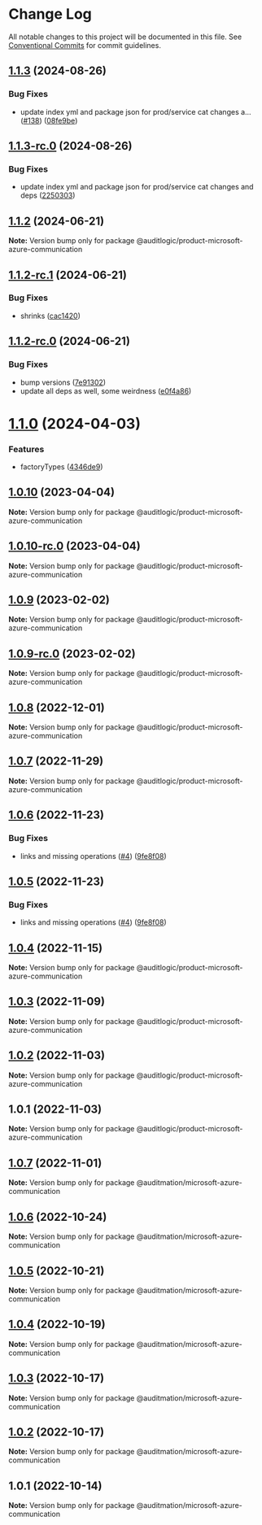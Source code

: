 # Change Log

All notable changes to this project will be documented in this file.
See [Conventional Commits](https://conventionalcommits.org) for commit guidelines.

## [1.1.3](https://github.com/auditlogic/product/compare/@auditlogic/product-microsoft-azure-communication@1.1.2...@auditlogic/product-microsoft-azure-communication@1.1.3) (2024-08-26)


### Bug Fixes

* update index yml and package json for prod/service cat changes a… ([#138](https://github.com/auditlogic/product/issues/138)) ([08fe9be](https://github.com/auditlogic/product/commit/08fe9beb1c8457462a19bc69caa02e6212d97e1a))





## [1.1.3-rc.0](https://github.com/auditlogic/product/compare/@auditlogic/product-microsoft-azure-communication@1.1.2...@auditlogic/product-microsoft-azure-communication@1.1.3-rc.0) (2024-08-26)


### Bug Fixes

* update index yml and package json for prod/service cat changes and deps ([2250303](https://github.com/auditlogic/product/commit/225030363a363608240135b7ebed386b28f01e4b))





## [1.1.2](https://github.com/auditlogic/product/compare/@auditlogic/product-microsoft-azure-communication@1.1.2-rc.1...@auditlogic/product-microsoft-azure-communication@1.1.2) (2024-06-21)

**Note:** Version bump only for package @auditlogic/product-microsoft-azure-communication





## [1.1.2-rc.1](https://github.com/auditlogic/product/compare/@auditlogic/product-microsoft-azure-communication@1.1.2-rc.0...@auditlogic/product-microsoft-azure-communication@1.1.2-rc.1) (2024-06-21)


### Bug Fixes

* shrinks ([cac1420](https://github.com/auditlogic/product/commit/cac14200fefcd8183ab69fe89a47bd3f70f563e9))





## [1.1.2-rc.0](https://github.com/auditlogic/product/compare/@auditlogic/product-microsoft-azure-communication@1.1.0...@auditlogic/product-microsoft-azure-communication@1.1.2-rc.0) (2024-06-21)


### Bug Fixes

* bump versions ([7e91302](https://github.com/auditlogic/product/commit/7e913023b8b312150ed7762c32fbbe616be71de5))
* update all deps as well, some weirdness ([e0f4a86](https://github.com/auditlogic/product/commit/e0f4a864714e2d3de6bbf3da014d5312fe53be2f))





# [1.1.0](https://github.com/auditlogic/product/compare/@auditlogic/product-microsoft-azure-communication@1.0.10...@auditlogic/product-microsoft-azure-communication@1.1.0) (2024-04-03)


### Features

* factoryTypes ([4346de9](https://github.com/auditlogic/product/commit/4346de92693aee892fccf725338ffc7b80ab182b))





## [1.0.10](https://github.com/auditlogic/product/compare/@auditlogic/product-microsoft-azure-communication@1.0.9...@auditlogic/product-microsoft-azure-communication@1.0.10) (2023-04-04)

**Note:** Version bump only for package @auditlogic/product-microsoft-azure-communication





## [1.0.10-rc.0](https://github.com/auditlogic/product/compare/@auditlogic/product-microsoft-azure-communication@1.0.9...@auditlogic/product-microsoft-azure-communication@1.0.10-rc.0) (2023-04-04)

**Note:** Version bump only for package @auditlogic/product-microsoft-azure-communication





## [1.0.9](https://github.com/auditlogic/product/compare/@auditlogic/product-microsoft-azure-communication@1.0.8...@auditlogic/product-microsoft-azure-communication@1.0.9) (2023-02-02)

**Note:** Version bump only for package @auditlogic/product-microsoft-azure-communication





## [1.0.9-rc.0](https://github.com/auditlogic/product/compare/@auditlogic/product-microsoft-azure-communication@1.0.8...@auditlogic/product-microsoft-azure-communication@1.0.9-rc.0) (2023-02-02)

**Note:** Version bump only for package @auditlogic/product-microsoft-azure-communication





## [1.0.8](https://github.com/auditlogic/product/compare/@auditlogic/product-microsoft-azure-communication@1.0.7...@auditlogic/product-microsoft-azure-communication@1.0.8) (2022-12-01)

**Note:** Version bump only for package @auditlogic/product-microsoft-azure-communication





## [1.0.7](https://github.com/auditlogic/product/compare/@auditlogic/product-microsoft-azure-communication@1.0.6...@auditlogic/product-microsoft-azure-communication@1.0.7) (2022-11-29)

**Note:** Version bump only for package @auditlogic/product-microsoft-azure-communication





## [1.0.6](https://github.com/auditlogic/product/compare/@auditlogic/product-microsoft-azure-communication@1.0.4...@auditlogic/product-microsoft-azure-communication@1.0.6) (2022-11-23)


### Bug Fixes

* links and missing operations ([#4](https://github.com/auditlogic/product/issues/4)) ([9fe8f08](https://github.com/auditlogic/product/commit/9fe8f08fe7c57fdb79f991ac35bd6ac2e7dcad38))





## [1.0.5](https://github.com/auditlogic/product/compare/@auditlogic/product-microsoft-azure-communication@1.0.4...@auditlogic/product-microsoft-azure-communication@1.0.5) (2022-11-23)


### Bug Fixes

* links and missing operations ([#4](https://github.com/auditlogic/product/issues/4)) ([9fe8f08](https://github.com/auditlogic/product/commit/9fe8f08fe7c57fdb79f991ac35bd6ac2e7dcad38))





## [1.0.4](https://github.com/auditlogic/product/compare/@auditlogic/product-microsoft-azure-communication@1.0.3...@auditlogic/product-microsoft-azure-communication@1.0.4) (2022-11-15)

**Note:** Version bump only for package @auditlogic/product-microsoft-azure-communication





## [1.0.3](https://github.com/auditlogic/product/compare/@auditlogic/product-microsoft-azure-communication@1.0.2...@auditlogic/product-microsoft-azure-communication@1.0.3) (2022-11-09)

**Note:** Version bump only for package @auditlogic/product-microsoft-azure-communication





## [1.0.2](https://github.com/auditlogic/product/compare/@auditlogic/product-microsoft-azure-communication@1.0.1...@auditlogic/product-microsoft-azure-communication@1.0.2) (2022-11-03)

**Note:** Version bump only for package @auditlogic/product-microsoft-azure-communication





## 1.0.1 (2022-11-03)

**Note:** Version bump only for package @auditlogic/product-microsoft-azure-communication





## [1.0.7](https://github.com/auditmation/store-content/compare/@auditmation/microsoft-azure-communication@1.0.6...@auditmation/microsoft-azure-communication@1.0.7) (2022-11-01)

**Note:** Version bump only for package @auditmation/microsoft-azure-communication





## [1.0.6](https://github.com/auditmation/store-content/compare/@auditmation/microsoft-azure-communication@1.0.5...@auditmation/microsoft-azure-communication@1.0.6) (2022-10-24)

**Note:** Version bump only for package @auditmation/microsoft-azure-communication





## [1.0.5](https://github.com/auditmation/store-content/compare/@auditmation/microsoft-azure-communication@1.0.4...@auditmation/microsoft-azure-communication@1.0.5) (2022-10-21)

**Note:** Version bump only for package @auditmation/microsoft-azure-communication





## [1.0.4](https://github.com/auditmation/store-content/compare/@auditmation/microsoft-azure-communication@1.0.3...@auditmation/microsoft-azure-communication@1.0.4) (2022-10-19)

**Note:** Version bump only for package @auditmation/microsoft-azure-communication





## [1.0.3](https://github.com/auditmation/store-content/compare/@auditmation/microsoft-azure-communication@1.0.2...@auditmation/microsoft-azure-communication@1.0.3) (2022-10-17)

**Note:** Version bump only for package @auditmation/microsoft-azure-communication





## [1.0.2](https://github.com/auditmation/store-content/compare/@auditmation/microsoft-azure-communication@1.0.1...@auditmation/microsoft-azure-communication@1.0.2) (2022-10-17)

**Note:** Version bump only for package @auditmation/microsoft-azure-communication





## 1.0.1 (2022-10-14)

**Note:** Version bump only for package @auditmation/microsoft-azure-communication
